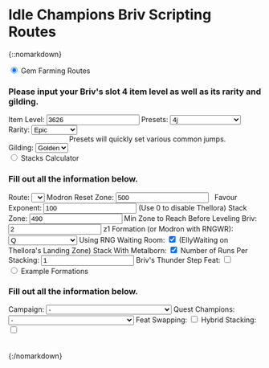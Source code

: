 # Idle Champions Briv Scripting Routes

{::nomarkdown}
<div class="tabs">
	<input onClick="setHash('gemTab')" type="radio" class="tabsRadio" name="routesTabs" id="gemTab" checked>
	<label for="gemTab" class="tabsLabel">Gem Farming Routes</label>
	<div class="tabsContent">
		<span class="routesRow">
			<span class="routesDesc">
				<h3 id="input">Please input your Briv's slot 4 item level as well as its rarity and gilding.</h3>
			</span>
		</span>
		<span class="routesRow">
			<span class="routesCol1">
				<label for="ilvl">Item Level:</label>
			</span>
			<span class="routesCol2">
				<input type="number" name="ilvl" id="ilvl" value="3626">
			</span>
			<span class="routesCol3" style="width:160px">
				<label for="presets">Presets:</label>
			</span>
			<span class="routesCol4">
				<select name="presets" id="presets">
					<option value="1j">1j</option>
					<option value="2j">2j</option>
					<option value="3j">3j</option>
					<option value="3.50005j">3-4j</option>
					<option value="4j" selected>4j</option>
					<option value="5j">5j</option>
					<option value="6j">6j</option>
					<option value="7j">7j</option>
					<option value="7.99997j">8–j (7.99997j)</option>
					<option value="8j">8j</option>
					<option value="9j">9j</option>
					<option value="11j">11j</option>
					<option value="11.999998j">12–j (11.999998j)</option>
					<option value="14j">14j</option>
					<option value="15.99999988j">16–j (15.99999988j)</option>
				</select>
			</span>
		</span>
		<span class="routesRow">
			<span class="routesCol1">
				<label for="rarity">Rarity:</label>
			</span>
			<span class="routesCol2">
				<select name="rarity" id="rarity">
					<option value="common">Common</option>
					<option value="uncommon">Uncommon</option>
					<option value="rare">Rare</option>
					<option value="epic" selected>Epic</option>
				</select>
			</span>
			<span style="flex-grow:1">
				<span class="routesCol5" style="display:flex;justify-content:center;padding-left:50px;">
					Presets will quickly set various common jumps.
				</span>
			</span>
		</span>
		<span class="routesRow">
			<span class="routesCol1">
				<label for="gilding">Gilding:</label>
			</span>
			<span class="routesCol2">
				<select name="gilding" id="gilding">
					<option value="none">None</option>
					<option value="shiny">Shiny</option>
					<option value="golden" selected>Golden</option>
				</select>
			</span>
			<span class="routesCol5" id="shinyNote" style="display:none">
				Note: You can't get 100% on even numbered jumps with Shiny.
			</span>
		</span>
		<span class="routesWrapper" id="wrapper">
			&nbsp;
		</span>
	</div>
	<input onClick="setHash('stacksTab')" type="radio" class="tabsRadio" name="routesTabs" id="stacksTab">
	<label for="stacksTab" class="tabsLabel">Stacks Calculator</label>
	<div class="tabsContent">
		<span class="routesRow">
			<span class="routesDesc">
				<h3 id="eventInput">Fill out all the information below.</h3>
			</span>
		</span>
		<span class="routesRow">
			<span class="routesCol6">
				<label for="stackRoute">Route:</label>
			</span>
			<span class="routesCol2">
				<select name="stackRoute" id="stackRoute">
					<option value="" selected disabled style="display:none;">&nbsp;</option>
				</select>
			</span>
		</span>
		<span class="routesRow">
			<span class="routesCol6">
				<label for="stackReset">Modron Reset Zone:</label>
			</span>
			<span class="routesCol2">
				<input type="number" name="stackReset" id="stackReset" value="500" min="15">
			</span>
			<span class="routesCol4" id="stackResetNote">
				&nbsp;
			</span>
		</span>
		<span class="routesRow">
			<span class="routesCol6">
				<label for="stackFavour">Favour Exponent:</label>
			</span>
			<span class="routesCol2">
				<input type="number" name="stackFavour" id="stackFavour" value="100" min="0">
			</span>
			<span class="routesCol4" id="stackFavourNote">
				(Use 0 to disable Thellora)
			</span>
		</span>
		<span class="routesRow">
			<span class="routesCol6">
				<label for="stackStack">Stack Zone:</label>
			</span>
			<span class="routesCol2">
				<input type="number" name="stackStack" id="stackStack" value="490" min="1">
			</span>
		</span>
		<span class="routesRow">
			<span class="routesCol6">
				<label for="stackBrivZone">Min Zone to Reach Before Leveling Briv:</label>
			</span>
			<span class="routesCol2">
				<input type="number" name="stackBrivZone" id="stackBrivZone" value="2" min="1">
			</span>
		</span>
		<span class="routesRow">
			<span class="routesCol6">
				<label for="stackz1Form">z1 Formation (or Modron with RNGWR):</label>
			</span>
			<span class="routesCol2">
				<select name="stackz1Form" id="stackz1Form" style="min-width:60px;max-width:200px">
					<option value="q" selected>Q</option>
					<option value="e">E</option>
					<option value="4">Wasting Haste (4j)</option>
					<option value="9">Strategic Stride (9j)</option>
				</select>
			</span>
		</span>
		<span class="routesRow">
			<span class="routesCol6">
				<label for="stackRNGWR">Using RNG Waiting Room:</label>
			</span>
			<span class="routesCol2" style="width:max-content">
				<input type="checkbox" name="stackRNGWR" id="stackRNGWR" checked>
			</span>
			<span class="routesCol4" style="width:fit-content">
				(EllyWaiting on Thellora's Landing Zone)
			</span>
		</span>
		<span class="routesRow">
			<span class="routesCol6">
				<label for="stackWithMetal">Stack With Metalborn:</label>
			</span>
			<span class="routesCol2">
				<input type="checkbox" name="stackWithMetal" id="stackWithMetal" checked>
			</span>
		</span>
		<span class="routesRow">
			<span class="routesCol6">
				<label for="stackRuns">Number of Runs Per Stacking:</label>
			</span>
			<span class="routesCol2">
				<input type="number" name="stackRuns" id="stackRuns" value="1" min="1">
			</span>
		</span>
		<span class="routesRow">
			<span class="routesCol6">
				<label for="stackThunderStep">Briv's Thunder Step Feat:</label>
			</span>
			<span class="routesCol2" style="width:max-content">
				<input type="checkbox" name="stackThunderStep" id="stackThunderStep">
			</span>
		</span>
		<span class="routesRow">
			<span class="routesDesc">
				&nbsp;
			</span>
		</span>
		<span class="routesWrapper" id="stackResult">
			&nbsp;
		</span>
	</div>
	<input onClick="setHash('formsTab')" type="radio" class="tabsRadio" name="routesTabs" id="formsTab">
	<label for="formsTab" class="tabsLabel">Example Formations</label>
	<div class="tabsContent">
		<span class="routesRow">
			<span class="routesDesc">
				<h3 id="eventInput">Fill out all the information below.</h3>
			</span>
		</span>
		<span class="routesRow">
			<span class="routesCol6">
				<label for="formCampaign">Campaign:</label>
			</span>
			<span class="routesCol2">
				<select name="formCampaign" id="formCampaign" style="min-width:250px">
					<option value="" selected>-</option>
				</select>
			</span>
		</span>
		<span class="routesRow">
			<span class="routesCol6">
				<label for="formType">Quest Champions:</label>
			</span>
			<span class="routesCol2">
				<select name="formType" id="formType" style="min-width:250px">
					<option value="" selected>-</option>
				</select>
			</span>
		</span>
		<span class="routesRow">
			<span class="routesCol6">
				<label for="formFeatSwap" id="formFeatSwapLabel">Feat Swapping:</label>
			</span>
			<span class="routesCol2">
				<input type="checkbox" name="formFeatSwap" id="formFeatSwap">
			</span>
		</span>
		<span class="routesRow">
			<span class="routesCol6">
				<label for="formHybrid" id="formHybridLabel">Hybrid Stacking:</label>
			</span>
			<span class="routesCol2">
				<input type="checkbox" name="formHybrid" id="formHybrid">
			</span>
		</span>
		<span class="routesRow">
			<span class="routesCol6">
				<label for="formShow">&nbsp;</label>
		</span>
		<span class="routesRow">
			<span class="routesDesc" id="formResult" style="display:flex;flex-direction:column;text-wrap-style:balance">
				&nbsp;
			</span>
		</span>
		<span class="routesRow">
			&nbsp;
		</span>
	</div>
</div>
{:/nomarkdown}